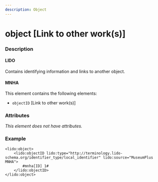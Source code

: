 ```yaml
---
description: Object
---
```


# object \[Link to other work(s)]

### Description

#### LIDO

Contains identifying information and links to another object.

#### MNHA

This element contains the following elements:

* `objectID` \[Link to other work(s)]

### Attributes

_This element does not have attributes._

### Example

```markup
<lido:object>
    <lido:objectID lido:type="http://terminology.lido-schema.org/identifier_type/local_identifier" lido:source="MuseumPlus MNHA">
        #mnha[ID] 1#
    </lido:objectID>
</lido:object>
```
